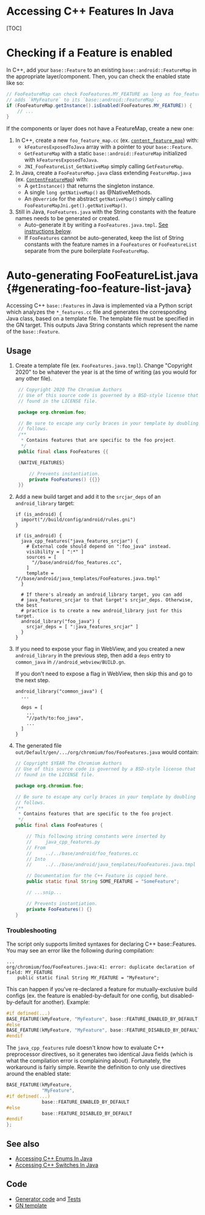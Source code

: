 # Accessing C++ Features In Java

[TOC]

# Checking if a Feature is enabled

In C++, add your `base::Feature` to an existing `base::android::FeatureMap` in the appropriate layer/component. Then, you can check the
enabled state like so:

```java
// FooFeatureMap can check FooFeatures.MY_FEATURE as long as foo_feature_map.cc
// adds `kMyFeature` to its `base::android::FeatureMap`.
if (FooFeatureMap.getInstance().isEnabled(FooFeatures.MY_FEATURE)) {
    // ...
}
```

If the components or layer does not have a FeatureMap, create a new one:

1. In C++, create a new `foo_feature_map.cc` (ex.
[`content_feature_map`](/content/browser/android/content_feature_map.cc)) with:
    * `kFeaturesExposedToJava` array with a pointer to your `base::Feature`.
    * `GetFeatureMap` with a static `base::android::FeatureMap` initialized
      with `kFeaturesExposedToJava`.
    * `JNI_FooFeatureList_GetNativeMap` simply calling `GetFeatureMap`.
2. In Java, create a `FooFeatureMap.java` class extending `FeatureMap.java`
   (ex. [`ContentFeatureMap`](/content/public/android/java/src/org/chromium/content/browser/ContentFeatureMap.java)) with:
    * A `getInstance()` that returns the singleton instance.
    * A single `long getNativeMap()` as @NativeMethods.
    * An `@Override` for the abstract `getNativeMap()` simply calling
      `FooFeatureMapJni.get().getNativeMap()`.
3. Still in Java, `FooFeatures.java` with the String constants with the feature
   names needs to be generated or created.
    * Auto-generate it by writing a `FooFeatures.java.tmpl`. [See instructions
      below]((#generating-foo-feature-list-java)).
    * If `FooFeatures` cannot be auto-generated, keep the list of String
      constants with the feature names in a `FooFeatures` or `FooFeatureList`
      separate from the pure boilerplate `FooFeatureMap`.

# Auto-generating FooFeatureList.java {#generating-foo-feature-list-java}

Accessing C++ `base::Features` in Java is implemented via a Python script which
analyzes the `*_features.cc` file and generates the corresponding Java class,
based on a template file. The template file must be specified in the GN target.
This outputs Java String constants which represent the name of the
`base::Feature`.

## Usage

1. Create a template file (ex. `FooFeatures.java.tmpl`). Change "Copyright
   2020" to be whatever the year is at the time of writing (as you would for any
   other file).
   ```java
    // Copyright 2020 The Chromium Authors
    // Use of this source code is governed by a BSD-style license that can be
    // found in the LICENSE file.

    package org.chromium.foo;

    // Be sure to escape any curly braces in your template by doubling as
    // follows.
    /**
     * Contains features that are specific to the foo project.
     */
    public final class FooFeatures {{

    {NATIVE_FEATURES}

        // Prevents instantiation.
        private FooFeatures() {{}}
    }}
   ```

2. Add a new build target and add it to the `srcjar_deps` of an
   `android_library` target:

    ```gn
    if (is_android) {
      import("//build/config/android/rules.gni")
    }

    if (is_android) {
      java_cpp_features("java_features_srcjar") {
        # External code should depend on ":foo_java" instead.
        visibility = [ ":*" ]
        sources = [
          "//base/android/foo_features.cc",
        ]
        template = "//base/android/java_templates/FooFeatures.java.tmpl"
      }

      # If there's already an android_library target, you can add
      # java_features_srcjar to that target's srcjar_deps. Otherwise, the best
      # practice is to create a new android_library just for this target.
      android_library("foo_java") {
        srcjar_deps = [ ":java_features_srcjar" ]
      }
    }
    ```

3. If you need to expose your flag in WebView, and you created a new
   `android_library` in the previous step, then add a `deps` entry to
   `common_java` in `//android_webview/BUILD.gn`.

   If you don't need to expose a flag in WebView, then skip this and go to the
   next step.

   ```gn
   android_library("common_java") {
     ...

     deps = [
       ...
       "//path/to:foo_java",
       ...
     ]
   }
   ```

4. The generated file `out/Default/gen/.../org/chromium/foo/FooFeatures.java`
   would contain:

    ```java
    // Copyright $YEAR The Chromium Authors
    // Use of this source code is governed by a BSD-style license that can be
    // found in the LICENSE file.

    package org.chromium.foo;

    // Be sure to escape any curly braces in your template by doubling as
    // follows.
    /**
     * Contains features that are specific to the foo project.
     */
    public final class FooFeatures {

        // This following string constants were inserted by
        //     java_cpp_features.py
        // From
        //     ../../base/android/foo_features.cc
        // Into
        //     ../../base/android/java_templates/FooFeatures.java.tmpl

        // Documentation for the C++ Feature is copied here.
        public static final String SOME_FEATURE = "SomeFeature";

        // ...snip...

        // Prevents instantiation.
        private FooFeatures() {}
    }
    ```

### Troubleshooting

The script only supports limited syntaxes for declaring C++ base::Features. You
may see an error like the following during compilation:

```
...
org/chromium/foo/FooFeatures.java:41: error: duplicate declaration of field: MY_FEATURE
    public static final String MY_FEATURE = "MyFeature";
```

This can happen if you've re-declared a feature for mutually-exclusive build
configs (ex. the feature is enabled-by-default for one config, but
disabled-by-default for another). Example:

```c++
#if defined(...)
BASE_FEATURE(kMyFeature, "MyFeature", base::FEATURE_ENABLED_BY_DEFAULT);
#else
BASE_FEATURE(kMyFeature, "MyFeature", base::FEATURE_DISABLED_BY_DEFAULT);
#endif
```

The `java_cpp_features` rule doesn't know how to evaluate C++ preprocessor
directives, so it generates two identical Java fields (which is what the
compilation error is complaining about). Fortunately, the workaround is fairly
simple. Rewrite the definition to only use directives around the enabled state:

```c++
BASE_FEATURE(kMyFeature,
             "MyFeature",
#if defined(...)
             base::FEATURE_ENABLED_BY_DEFAULT
#else
             base::FEATURE_DISABLED_BY_DEFAULT
#endif
};

```


## See also
* [Accessing C++ Enums In Java](android_accessing_cpp_enums_in_java.md)
* [Accessing C++ Switches In Java](android_accessing_cpp_switches_in_java.md)

## Code
* [Generator code](/build/android/gyp/java_cpp_features.py) and
  [Tests](/build/android/gyp/java_cpp_features_tests.py)
* [GN template](/build/config/android/rules.gni)
